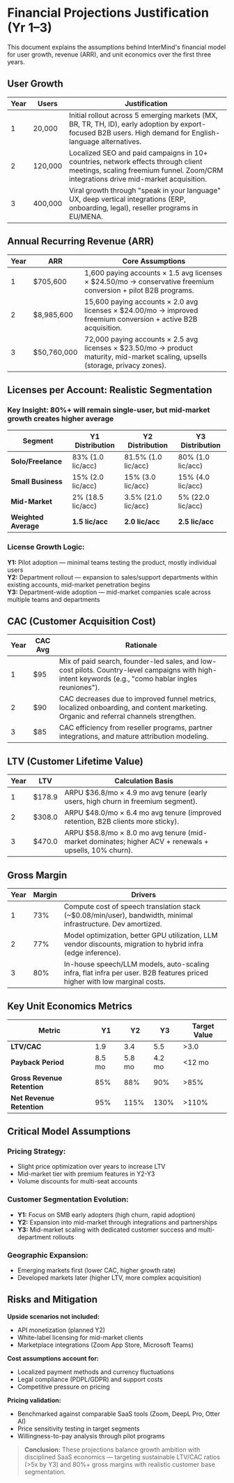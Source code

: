 # Financial Projections Justification (Yr 1–3) <Badge type="success" text="updated" />

This document explains the assumptions behind InterMind's financial model for user growth, revenue (ARR), and unit economics over the first three years.

## User Growth

| Year | Users   | Justification                                                                                                                                                            |
| ---- | ------- | ------------------------------------------------------------------------------------------------------------------------------------------------------------------------ |
| 1    | 20,000  | Initial rollout across 5 emerging markets (MX, BR, TR, TH, ID), early adoption by export-focused B2B users. High demand for English-language alternatives.               |
| 2    | 120,000 | Localized SEO and paid campaigns in 10+ countries, network effects through client meetings, scaling freemium funnel. Zoom/CRM integrations drive mid-market acquisition. |
| 3    | 400,000 | Viral growth through "speak in your language" UX, deep vertical integrations (ERP, onboarding, legal), reseller programs in EU/MENA.                                     |

## Annual Recurring Revenue (ARR)

| Year | ARR         | Core Assumptions                                                                                                                |
| ---- | ----------- | ------------------------------------------------------------------------------------------------------------------------------- |
| 1    | $705,600    | 1,600 paying accounts × 1.5 avg licenses × $24.50/mo → conservative freemium conversion + pilot B2B programs.                   |
| 2    | $8,985,600  | 15,600 paying accounts × 2.0 avg licenses × $24.00/mo → improved freemium conversion + active B2B acquisition.                  |
| 3    | $50,760,000 | 72,000 paying accounts × 2.5 avg licenses × $23.50/mo → product maturity, mid-market scaling, upsells (storage, privacy zones). |

## Licenses per Account: Realistic Segmentation

### **Key Insight:** 80%+ will remain single-user, but mid-market growth creates higher average

| Segment              | Y1 Distribution   | Y2 Distribution     | Y3 Distribution   |
| -------------------- | ----------------- | ------------------- | ----------------- |
| **Solo/Freelance**   | 83% (1.0 lic/acc) | 81.5% (1.0 lic/acc) | 80% (1.0 lic/acc) |
| **Small Business**   | 15% (2.0 lic/acc) | 15% (3.0 lic/acc)   | 15% (4.0 lic/acc) |
| **Mid-Market**       | 2% (18.5 lic/acc) | 3.5% (21.0 lic/acc) | 5% (22.0 lic/acc) |
| **Weighted Average** | **1.5 lic/acc**   | **2.0 lic/acc**     | **2.5 lic/acc**   |

### **License Growth Logic:**

**Y1:** Pilot adoption — minimal teams testing the product, mostly individual users  
**Y2:** Department rollout — expansion to sales/support departments within existing accounts, mid-market penetration begins  
**Y3:** Department-wide adoption — mid-market companies scale across multiple teams and departments

## CAC (Customer Acquisition Cost)

| Year | CAC Avg | Rationale                                                                                                                                             |
| ---- | ------- | ----------------------------------------------------------------------------------------------------------------------------------------------------- |
| 1    | $95     | Mix of paid search, founder-led sales, and low-cost pilots. Country-level campaigns with high-intent keywords (e.g., "como hablar ingles reuniones"). |
| 2    | $90     | CAC decreases due to improved funnel metrics, localized onboarding, and content marketing. Organic and referral channels strengthen.                  |
| 3    | $85     | CAC efficiency from reseller programs, partner integrations, and mature attribution modeling.                                                         |

## LTV (Customer Lifetime Value)

| Year | LTV    | Calculation Basis                                                                                     |
| ---- | ------ | ----------------------------------------------------------------------------------------------------- |
| 1    | $178.9 | ARPU $36.8/mo × 4.9 mo avg tenure (early users, high churn in freemium segment).                      |
| 2    | $308.0 | ARPU $48.0/mo × 6.4 mo avg tenure (improved retention, B2B clients more sticky).                      |
| 3    | $470.0 | ARPU $58.8/mo × 8.0 mo avg tenure (mid-market dominates; higher ACV + renewals + upsells, 10% churn). |

## Gross Margin

| Year | Margin | Drivers                                                                                                                  |
| ---- | ------ | ------------------------------------------------------------------------------------------------------------------------ |
| 1    | 73%    | Compute cost of speech translation stack (~$0.08/min/user), bandwidth, minimal infrastructure. Dev amortized.            |
| 2    | 77%    | Model optimization, better GPU utilization, LLM vendor discounts, migration to hybrid infra (edge inference).            |
| 3    | 80%    | In-house speech/LLM models, auto-scaling infra, flat infra per user. B2B features priced higher with low marginal costs. |

## Key Unit Economics Metrics

| Metric                      | Y1     | Y2     | Y3     | Target Value |
| --------------------------- | ------ | ------ | ------ | ------------ |
| **LTV/CAC**                 | 1.9    | 3.4    | 5.5    | >3.0         |
| **Payback Period**          | 8.5 mo | 5.8 mo | 4.2 mo | <12 mo       |
| **Gross Revenue Retention** | 85%    | 88%    | 90%    | >85%         |
| **Net Revenue Retention**   | 95%    | 115%   | 130%   | >110%        |

## Critical Model Assumptions

### **Pricing Strategy:**

- Slight price optimization over years to increase LTV
- Mid-market tier with premium features in Y2-Y3
- Volume discounts for multi-seat accounts

### **Customer Segmentation Evolution:**

- **Y1:** Focus on SMB early adopters (high churn, rapid adoption)
- **Y2:** Expansion into mid-market through integrations and partnerships
- **Y3:** Mid-market scaling with dedicated customer success and multi-department rollouts

### **Geographic Expansion:**

- Emerging markets first (lower CAC, higher growth rate)
- Developed markets later (higher LTV, more complex acquisition)

## Risks and Mitigation

**Upside scenarios not included:**

- API monetization (planned Y2)
- White-label licensing for mid-market clients
- Marketplace integrations (Zoom App Store, Microsoft Teams)

**Cost assumptions account for:**

- Localized payment methods and currency fluctuations
- Legal compliance (PDPL/GDPR) and support costs
- Competitive pressure on pricing

**Pricing validation:**

- Benchmarked against comparable SaaS tools (Zoom, DeepL Pro, Otter AI)
- Price sensitivity testing in target segments
- Willingness-to-pay analysis through pilot programs

> **Conclusion:** These projections balance growth ambition with disciplined SaaS economics — targeting sustainable LTV/CAC ratios (>5x by Y3) and 80%+ gross margins with realistic customer base segmentation.
